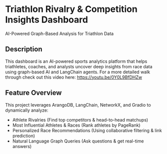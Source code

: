 # Triathlon Rivalry & Competition Insights Dashboard

AI-Powered Graph-Based Analysis for Triathlon Data

## Description

This dashboard is an AI-powered sports analytics platform that helps triathletes, coaches, and analysts uncover deep insights from race data using graph-based AI and LangChain agents.
For a more detailed walk through check out this video here: https://youtu.be/0Y0L9BfDHZw


## Feature Overview
This project leverages ArangoDB, LangChain, NetworkX, and Gradio to dynamically analyze:
* Athlete Rivalries (Find top competitors & head-to-head matchups)
* Most Influential Athletes & Races (Rank athletes by PageRank)
* Personalized Race Recommendations (Using collaborative filtering & link prediction)
* Natural Language Graph Queries (Ask questions & get real-time answers)